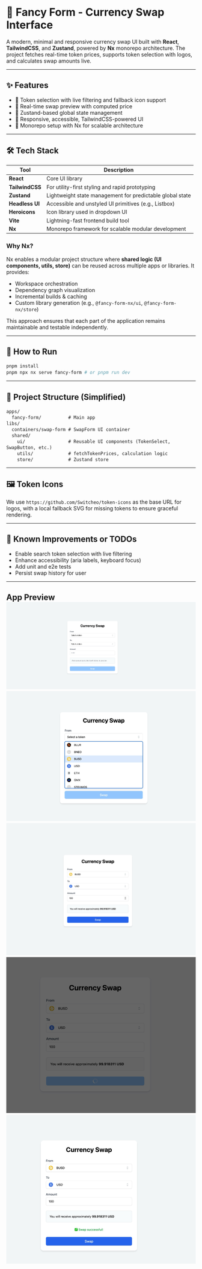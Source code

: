 # 💱 Fancy Form - Currency Swap Interface

A modern, minimal and responsive currency swap UI built with **React**, **TailwindCSS**, and **Zustand**, powered by **Nx** monorepo architecture. The project fetches real-time token prices, supports token selection with logos, and calculates swap amounts live.

---

## ✨ Features

- 🔁 Token selection with live filtering and fallback icon support
- 💸 Real-time swap preview with computed price
- 🎯 Zustand-based global state management
- 🌈 Responsive, accessible, TailwindCSS-powered UI
- 🚀 Monorepo setup with Nx for scalable architecture

---

## 🛠 Tech Stack

| Tool         | Description |
|--------------|-------------|
| **React**    | Core UI library |
| **TailwindCSS** | For utility-first styling and rapid prototyping |
| **Zustand**  | Lightweight state management for predictable global state |
| **Headless UI** | Accessible and unstyled UI primitives (e.g., Listbox) |
| **Heroicons** | Icon library used in dropdown UI |
| **Vite**     | Lightning-fast frontend build tool |
| **Nx**       | Monorepo framework for scalable modular development |

### Why Nx?

Nx enables a modular project structure where **shared logic (UI components, utils, store)** can be reused across multiple apps or libraries. It provides:
- Workspace orchestration
- Dependency graph visualization
- Incremental builds & caching
- Custom library generation (e.g., `@fancy-form-nx/ui`, `@fancy-form-nx/store`)

This approach ensures that each part of the application remains maintainable and testable independently.

---

## 🧪 How to Run

```bash
pnpm install
pnpm npx nx serve fancy-form # or pnpm run dev
```

---

## 🧩 Project Structure (Simplified)

```
apps/
  fancy-form/          # Main app
libs/
  containers/swap-form # SwapForm UI container
  shared/
    ui/                # Reusable UI components (TokenSelect, SwapButton, etc.)
    utils/             # fetchTokenPrices, calculation logic
    store/             # Zustand store
```

---

## 🖼 Token Icons

We use `https://github.com/Switcheo/token-icons` as the base URL for logos, with a local fallback SVG for missing tokens to ensure graceful rendering.

---

## 🚧 Known Improvements or TODOs
- Enable search token selection with live filtering
- Enhance accessibility (aria labels, keyboard focus)
- Add unit and e2e tests
- Persist swap history for user

---
## App Preview ![img.png](screenshots/img1.png) ![img.png](screenshots/img2.png) ![img.png](screenshots/img3.png) ![img.png](screenshots/img4.png) ![img.png](screenshots/img5.png)

